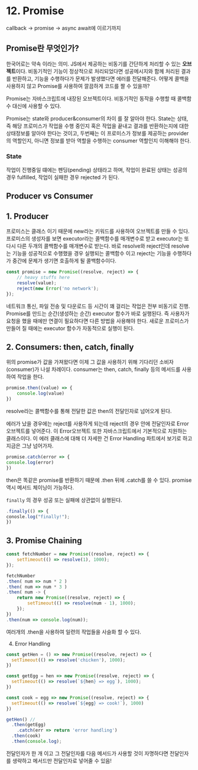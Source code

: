 # 12. Promise

callback → promise → async await에 이르기까지

## Promise란 무엇인가?

한국어로는 약속 이라는 의미. JS에서 제공하는 비동기를 간단하게 처리할 수 있는 **오브젝트**이다. 비동기적인 기능이 정상적으로 처리되었다면 성공메시지와 함께 처리된 결과를 반환하고, 기능을 수행하다가 문제가 발생했다면 에러를 전달해준다. 어떻게 콜백을 사용하지 않고 Promise를 사용하여 깔끔하게 코드를 짤 수 있을까?

Promise는 자바스크립트에 내장된 오브젝트이다. 비동기적인 동작을 수행할 때 콜백함수 대신에 사용할 수 있다.

Promise는 state와 producer&consumer의 차이 를 잘 알아야 한다. State는 상태, 즉 해당 프로미스가 작업을 수행 중인지 혹은 작업을 끝내고 결과를 반환하는지에 대한 상태정보를 알아야 한다는 것이고, 두번째는 이 프로미스가 정보를 제공하는 provider의 역할인지, 아니면 정보를 받아 역할을 수행하는  consumer 역할인지 이해해야 한다. 

### State

작업이 진행중일 떄에는 펜딩(pending) 상태라고 하며, 작업이 완료된 상태는 성공의 경우 fulfilled, 작업이 실패한 경우 rejected 가 된다.

## Producer vs Consumer

## 1. Producer

프로미스는 클래스 이기 때문에 new라는 키워드를 사용하여 오브젝트를 만들 수 있다. 프로미스의 생성자를 보면 executor라는 콜백함수를 매개변수로 받고 executor는 또다시 다른 두개의 콜백함수를 매개변수로 받는다. 바로 resolve와 reject인데 resolve는 기능을 성공적으로 수행했을 경우 실행되는 콜백함수 이고 reject는 기능을 수행하다가 중간에 문제가 생기면 호출하게 될 콜백함수이다. 

```jsx
const promise = new Promise((resolve, reject) => { 
	// heavy stuffs here
	resolve(value);
	reject(new Error('no network');
});
```

네트워크 통신, 파일 전송 및 다운로드 등 시간이 꽤 걸리는 작업은 전부 비동기로 진행. Promise를 만드는 순간(생성하는 순간) executor 함수가 바로 실행된다. 즉 사용자가 요청을 했을 때에만 연결이 필요하다면 다른 방법을 사용해야 한다. 새로운 프로미스가 만들어 질 때에는 executor 함수가 자동적으로 실행이 된다. 

## 2. Consumers: then, catch, finally

위의 promise가 값을 가져왔다면 이제 그 값을 사용하기 위해 기다리던 소비자(consumer)가 나설 차례이다. consumer는 then, catch, finally 등의 메서드를 사용하여 작업을 한다.

```jsx
promise.then((value) => {
	console.log(value)
})
```

resolve라는 콜백함수를 통해 전달한 값은 then의 전달인자로 넘어오게 된다. 

에러가 났을 경우에는 reject를 사용하게 되는데 reject의 경우 안에 전달인자로 Error 오브젝트를 넣어준다. 이 Error오브젝트 또한 자바스크립트에서 기본적으로 지원하는 클래스이다. 이 에러 클래스에 대해 더 자세한 건 Error Handling 파트에서 보기로 하고 지금은 그냥 넘어가자. 

```jsx
promise.catch(error => {
console.log(error)
})
```

then은 똑같은 promise를 반환하기 때문에  .then 뒤에 .catch를 쓸 수 있다. promise 역시 메서드 체이닝이 가능하다. 

`finally` 의 경우 성공 또는 실패에 상관없이 실행된다. 

```jsx
.finally(() => {
conosle.log("finally!");
})
```

## 3. Promise Chaining

```jsx
const fetchNumber = new Promise((resolve, reject) => {
	setTimeout(() => resolve(1), 1000);
});

fetchNumber 
.then( num => num * 2 )
.then( num => num * 3 )
.then( num -> {
	return new Promise((resolve, reject) => {
		setTimeout(() => resolve(num - 1), 1000);
	});
})
.then(num => console.log(num));
```

여러개의 .then을 사용하여 일련의 작업들을 사슬화 할 수 있다. 

4. Error Handling

```jsx
const getHen = () => new Promise((resolve, reject) => {
  setTimeout(() => resolve('chicken'), 1000);
})

const getEgg = hen => new Promise((resolve, reject) => {
  setTimeout(() => resolve(`${hen} => egg`), 1000);
})

const cook = egg => new Promise((resolve, reject) => {
  setTimeout(() => resolve(`${egg} => cook!`), 1000)
})

getHen() //
  .then(getEgg)
	.catch(err => return 'error handling')
  .then(cook)
  .then(console.log);
```

전달인자가 한 개 이고 그 전달인자를 다음 메서드가 사용할 것이 자명하다면 전달인자를 생략하고 메서드만 전달인자로 넣어줄 수 있음!